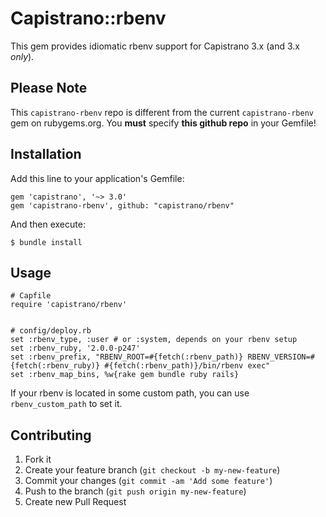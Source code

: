 # Capistrano::rbenv

This gem provides idiomatic rbenv support for Capistrano 3.x (and 3.x
*only*).

## Please Note

This ```capistrano-rbenv``` repo is different from the current
```capistrano-rbenv``` gem on rubygems.org. You **must** specify
**this github repo** in your Gemfile!

## Installation

Add this line to your application's Gemfile:

    gem 'capistrano', '~> 3.0'
    gem 'capistrano-rbenv', github: "capistrano/rbenv"

And then execute:

    $ bundle install

## Usage

    # Capfile
    require 'capistrano/rbenv'


    # config/deploy.rb
    set :rbenv_type, :user # or :system, depends on your rbenv setup
    set :rbenv_ruby, '2.0.0-p247'
    set :rbenv_prefix, "RBENV_ROOT=#{fetch(:rbenv_path)} RBENV_VERSION=#{fetch(:rbenv_ruby)} #{fetch(:rbenv_path)}/bin/rbenv exec"
    set :rbenv_map_bins, %w{rake gem bundle ruby rails}

If your rbenv is located in some custom path, you can use `rbenv_custom_path` to set it.

## Contributing

1. Fork it
2. Create your feature branch (`git checkout -b my-new-feature`)
3. Commit your changes (`git commit -am 'Add some feature'`)
4. Push to the branch (`git push origin my-new-feature`)
5. Create new Pull Request
